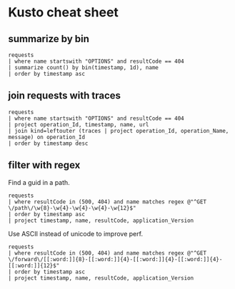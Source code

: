 # Kusto cheat sheet

## summarize by bin

```kusto
requests 
| where name startswith "OPTIONS" and resultCode == 404
| summarize count() by bin(timestamp, 1d), name
| order by timestamp asc
```

## join requests with traces

```kusto
requests 
| where name startswith "OPTIONS" and resultCode == 404
| project operation_Id, timestamp, name, url
| join kind=leftouter (traces | project operation_Id, operation_Name, message) on operation_Id
| order by timestamp desc
```

## filter with regex

Find a guid in a path.

```kusto
requests
| where resultCode in (500, 404) and name matches regex @"^GET \/path\/\w{8}-\w{4}-\w{4}-\w{4}-\w{12}$"
| order by timestamp asc
| project timestamp, name, resultCode, application_Version
```

Use ASCII instead of unicode to improve perf.

```kusto
requests
| where resultCode in (500, 404) and name matches regex @"^GET \/forward\/[[:word:]]{8}-[[:word:]]{4}-[[:word:]]{4}-[[:word:]]{4}-[[:word:]]{12}$"
| order by timestamp asc
| project timestamp, name, resultCode, application_Version
```
